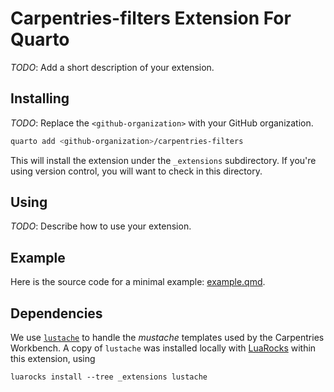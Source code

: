 # Carpentries-filters Extension For Quarto

_TODO_: Add a short description of your extension.

## Installing

_TODO_: Replace the `<github-organization>` with your GitHub organization.

```bash
quarto add <github-organization>/carpentries-filters
```

This will install the extension under the `_extensions` subdirectory.
If you're using version control, you will want to check in this directory.

## Using

_TODO_: Describe how to use your extension.

## Example

Here is the source code for a minimal example: [example.qmd](example.qmd).

## Dependencies

We use [`lustache`](https://github.com/Olivine-Labs/lustache) to handle the _mustache_ templates used by the Carpentries Workbench. A copy of `lustache` was installed locally with [LuaRocks](https://github.com/luarocks/luarocks) within this extension, using

```shell
luarocks install --tree _extensions lustache
```

